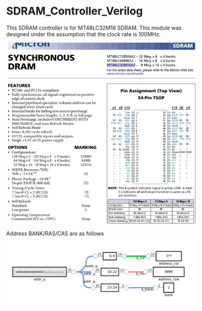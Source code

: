 # SDRAM_Controller_Verilog

This SDRAM controller is for MT48LC32M16 SDRAM. This module was designed under the assumption that the clock rate is 100MHz. 

![Decode Logic](https://github.com/RichardPar/SDRAM_Controller_Verilog/blob/main/RAM.png)


Address BANK/RAS/CAS are as follows
![Decode Logic](https://github.com/RichardPar/SDRAM_Controller_Verilog/blob/main/mem_layout.png)
